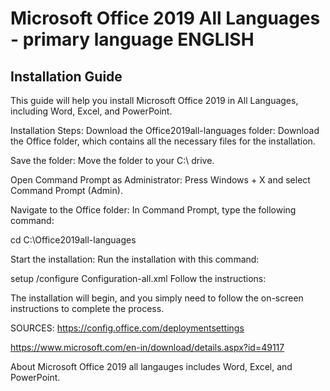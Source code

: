 # Microsoft Office 2019 All Languages - primary language ENGLISH
## Installation Guide
This guide will help you install Microsoft Office 2019 in All Languages, including Word, Excel, and PowerPoint.


Installation Steps:
Download the Office2019all-languages folder:
Download the Office folder, which contains all the necessary files for the installation.

Save the folder:
Move the folder to your C:\ drive.

Open Command Prompt as Administrator:
Press Windows + X and select Command Prompt (Admin).

Navigate to the Office folder:
In Command Prompt, type the following command:

cd C:\Office2019all-languages

Start the installation:
Run the installation with this command:

setup /configure Configuration-all.xml
Follow the instructions:

The installation will begin, and you simply need to follow the on-screen instructions to complete the process.

SOURCES:
https://config.office.com/deploymentsettings

https://www.microsoft.com/en-in/download/details.aspx?id=49117

About
Microsoft Office 2019 all langauges includes Word, Excel, and PowerPoint.

